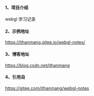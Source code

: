 #### 1、项目介绍
webgl 学习记录

#### 2、示例地址
https://ithanmang.gitee.io/webgl-notes/

#### 3、博客地址
https://blog.csdn.net/ithanmang

#### 4、引用自
https://gitee.com/ithanmang/webgl-notes
